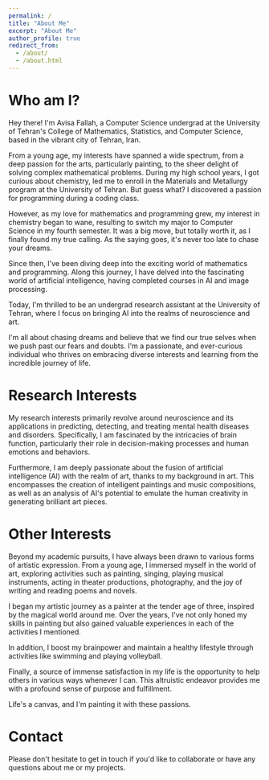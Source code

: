 ```yaml
---
permalink: /
title: "About Me"
excerpt: "About Me"
author_profile: true
redirect_from: 
  - /about/
  - /about.html
---
```


Who am I?
======
Hey there! I'm Avisa Fallah, a Computer Science undergrad at the University of Tehran's College of Mathematics, Statistics, and Computer Science, based in the vibrant city of Tehran, Iran.

From a young age, my interests have spanned a wide spectrum, from a deep passion for the arts, particularly painting, to the sheer delight of solving complex mathematical problems. During my high school years,  I got curious about chemistry, led me to enroll in the Materials and Metallurgy program at the University of Tehran. But guess what? I discovered a passion for programming during a coding class.

However, as my love for mathematics and programming grew, my interest in chemistry began to wane, resulting to switch my major to Computer Science in my fourth semester. It was a big move, but totally worth it, as I finally found my true calling. As the saying goes, it's never too late to chase your dreams. 

Since then, I've been diving deep into the exciting world of mathematics and programming. Along this journey, I have delved into the fascinating world of artificial intelligence, having completed courses in AI and image processing.

Today, I'm thrilled to be an undergrad research assistant at the University of Tehran, where I focus on bringing AI into the realms of neuroscience and art.

I'm all about chasing dreams and believe that we find our true selves when we push past our fears and doubts. I'm a passionate, and ever-curious individual who thrives on embracing diverse interests and learning from the incredible journey of life.


Research Interests
======

My research interests primarily revolve around neuroscience and its applications in predicting, detecting, and treating mental health diseases and disorders. Specifically, I am fascinated by the intricacies of brain function, particularly their role in decision-making processes and human emotions and behaviors.

Furthermore, I am deeply passionate about the fusion of artificial intelligence (AI) with the realm of art, thanks to my background in art. This encompasses the creation of intelligent paintings and music compositions, as well as an analysis of AI's potential to emulate the human creativity in generating brilliant art pieces.


Other Interests
======

Beyond my academic pursuits, I have always been drawn to various forms of artistic expression. From a young age, I immersed myself in the world of art, exploring activities such as painting, singing, playing musical instruments, acting in theater productions, photography, and the joy of writing and reading poems and novels. 

I began my artistic journey as a painter at the tender age of three, inspired by the magical world around me. Over the years, I've not only honed my skills in painting but also gained valuable experiences in each of the activities I mentioned.

In addition, I boost my brainpower and maintain a healthy lifestyle through activities like swimming and playing volleyball. 

Finally, a source of immense satisfaction in my life is the opportunity to help others in various ways whenever I can. This altruistic endeavor provides me with a profound sense of purpose and fulfillment.

Life's a canvas, and I'm painting it with these passions. 


Contact
======

Please don't hesitate to get in touch if you'd like to collaborate or have any questions about me or my projects.